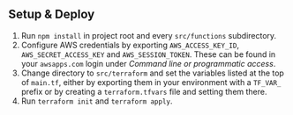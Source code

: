 ## Setup & Deploy

1. Run `npm install` in project root and every `src/functions`
   subdirectory.
2. Configure AWS credentials by exporting `AWS_ACCESS_KEY_ID`,
   `AWS_SECRET_ACCESS_KEY` and `AWS_SESSION_TOKEN`. These can be found
   in your `awsapps.com` login under _Command line or programmatic
   access_.
3. Change directory to `src/terraform` and set the variables listed at
   the top of `main.tf`, either by exporting them in your environment
   with a `TF_VAR_` prefix or by creating a `terraform.tfvars` file and
   setting them there.
4. Run `terraform init` and `terraform apply`.
